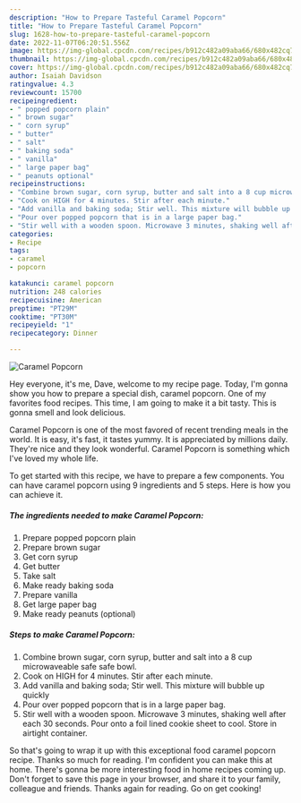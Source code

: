 ```yaml
---
description: "How to Prepare Tasteful Caramel Popcorn"
title: "How to Prepare Tasteful Caramel Popcorn"
slug: 1628-how-to-prepare-tasteful-caramel-popcorn
date: 2022-11-07T06:20:51.556Z
image: https://img-global.cpcdn.com/recipes/b912c482a09aba66/680x482cq70/caramel-popcorn-recipe-main-photo.jpg
thumbnail: https://img-global.cpcdn.com/recipes/b912c482a09aba66/680x482cq70/caramel-popcorn-recipe-main-photo.jpg
cover: https://img-global.cpcdn.com/recipes/b912c482a09aba66/680x482cq70/caramel-popcorn-recipe-main-photo.jpg
author: Isaiah Davidson
ratingvalue: 4.3
reviewcount: 15700
recipeingredient:
- " popped popcorn plain"
- " brown sugar"
- " corn syrup"
- " butter"
- " salt"
- " baking soda"
- " vanilla"
- " large paper bag"
- " peanuts optional"
recipeinstructions:
- "Combine brown sugar, corn syrup, butter and salt into a 8 cup microwaveable safe safe bowl."
- "Cook on HIGH for 4 minutes. Stir after each minute."
- "Add vanilla and baking soda; Stir well. This mixture will bubble up quickly"
- "Pour over popped popcorn that is in a large paper bag."
- "Stir well with a wooden spoon. Microwave 3 minutes, shaking well after each 30 seconds. Pour onto a foil lined cookie sheet to cool. Store in airtight container."
categories:
- Recipe
tags:
- caramel
- popcorn

katakunci: caramel popcorn 
nutrition: 248 calories
recipecuisine: American
preptime: "PT29M"
cooktime: "PT30M"
recipeyield: "1"
recipecategory: Dinner

---
```



![Caramel Popcorn](https://img-global.cpcdn.com/recipes/b912c482a09aba66/680x482cq70/caramel-popcorn-recipe-main-photo.jpg)

Hey everyone, it's me, Dave, welcome to my recipe page. Today, I'm gonna show you how to prepare a special dish, caramel popcorn. One of my favorites food recipes. This time, I am going to make it a bit tasty. This is gonna smell and look delicious.



Caramel Popcorn is one of the most favored of recent trending meals in the world. It is easy, it's fast, it tastes yummy. It is appreciated by millions daily. They're nice and they look wonderful. Caramel Popcorn is something which I've loved my whole life.


To get started with this recipe, we have to prepare a few components. You can have caramel popcorn using 9 ingredients and 5 steps. Here is how you can achieve it.

<!--inarticleads1-->

##### The ingredients needed to make Caramel Popcorn:

1. Prepare  popped popcorn plain
1. Prepare  brown sugar
1. Get  corn syrup
1. Get  butter
1. Take  salt
1. Make ready  baking soda
1. Prepare  vanilla
1. Get  large paper bag
1. Make ready  peanuts (optional)




<!--inarticleads2-->

##### Steps to make Caramel Popcorn:

1. Combine brown sugar, corn syrup, butter and salt into a 8 cup microwaveable safe safe bowl.
1. Cook on HIGH for 4 minutes. Stir after each minute.
1. Add vanilla and baking soda; Stir well. This mixture will bubble up quickly
1. Pour over popped popcorn that is in a large paper bag.
1. Stir well with a wooden spoon. Microwave 3 minutes, shaking well after each 30 seconds. Pour onto a foil lined cookie sheet to cool. Store in airtight container.




So that's going to wrap it up with this exceptional food caramel popcorn recipe. Thanks so much for reading. I'm confident you can make this at home. There's gonna be more interesting food in home recipes coming up. Don't forget to save this page in your browser, and share it to your family, colleague and friends. Thanks again for reading. Go on get cooking!
